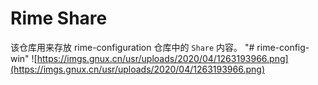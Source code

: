 # Rime Share

该仓库用来存放 rime-configuration 仓库中的 `Share` 内容。
"# rime-config-win" 
![https://imgs.gnux.cn/usr/uploads/2020/04/1263193966.png](https://imgs.gnux.cn/usr/uploads/2020/04/1263193966.png)
